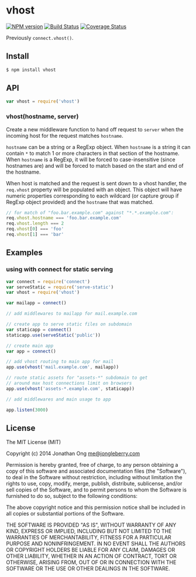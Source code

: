 # vhost

[![NPM version](https://badge.fury.io/js/vhost.svg)](http://badge.fury.io/js/vhost)
[![Build Status](https://travis-ci.org/expressjs/vhost.svg?branch=master)](https://travis-ci.org/expressjs/vhost)
[![Coverage Status](https://img.shields.io/coveralls/expressjs/vhost.svg?branch=master)](https://coveralls.io/r/expressjs/vhost)

Previously `connect.vhost()`.

## Install

```sh
$ npm install vhost
```

## API

```js
var vhost = require('vhost')
```

### vhost(hostname, server)

Create a new middleware function to hand off request to `server` when the incoming
host for the request matches `hostname`.

`hostname` can be a string or a RegExp object. When `hostname` is a string it can
contain `*` to match 1 or more characters in that section of the hostname. When
`hostname` is a RegExp, it will be forced to case-insensitive (since hostnames are)
and will be forced to match based on the start and end of the hostname.

When host is matched and the request is sent down to a vhost handler, the `req.vhost`
property will be populated with an object. This object will have numeric properties
corresponding to each wildcard (or capture group if RegExp object provided) and the
`hostname` that was matched.

```js
// for match of "foo.bar.example.com" against "*.*.example.com":
req.vhost.hostname === 'foo.bar.example.com'
req.vhost.length === 2
req.vhost[0] === 'foo'
req.vhost[1] === 'bar'
```

## Examples

### using with connect for static serving

```js
var connect = require('connect')
var serveStatic = require('serve-static')
var vhost = require('vhost')

var mailapp = connect()

// add middlewares to mailapp for mail.example.com

// create app to serve static files on subdomain
var staticapp = connect()
staticapp.use(serveStatic('public'))

// create main app
var app = connect()

// add vhost routing to main app for mail
app.use(vhost('mail.example.com', mailapp))

// route static assets for "assets-*" subdomain to get
// around max host connections limit on browsers
app.use(vhost('assets-*.example.com', staticapp))

// add middlewares and main usage to app

app.listen(3000)
```

## License

The MIT License (MIT)

Copyright (c) 2014 Jonathan Ong me@jongleberry.com

Permission is hereby granted, free of charge, to any person obtaining a copy
of this software and associated documentation files (the "Software"), to deal
in the Software without restriction, including without limitation the rights
to use, copy, modify, merge, publish, distribute, sublicense, and/or sell
copies of the Software, and to permit persons to whom the Software is
furnished to do so, subject to the following conditions:

The above copyright notice and this permission notice shall be included in
all copies or substantial portions of the Software.

THE SOFTWARE IS PROVIDED "AS IS", WITHOUT WARRANTY OF ANY KIND, EXPRESS OR
IMPLIED, INCLUDING BUT NOT LIMITED TO THE WARRANTIES OF MERCHANTABILITY,
FITNESS FOR A PARTICULAR PURPOSE AND NONINFRINGEMENT. IN NO EVENT SHALL THE
AUTHORS OR COPYRIGHT HOLDERS BE LIABLE FOR ANY CLAIM, DAMAGES OR OTHER
LIABILITY, WHETHER IN AN ACTION OF CONTRACT, TORT OR OTHERWISE, ARISING FROM,
OUT OF OR IN CONNECTION WITH THE SOFTWARE OR THE USE OR OTHER DEALINGS IN
THE SOFTWARE.
